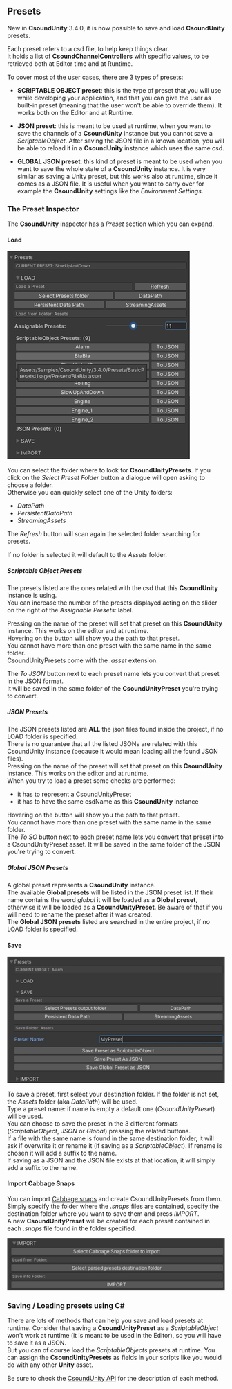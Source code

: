 ## Presets

New in **CsoundUnity** 3.4.0, it is now possible to save and load **CsoundUnity** presets.

Each preset refers to a csd file, to help keep things clear.  
It holds a list of **CsoundChannelControllers** with specific values, to be retrieved both at Editor time and at Runtime.  

To cover most of the user cases, there are 3 types of presets:

- **SCRIPTABLE OBJECT preset**: this is the type of preset that you will use while developing your application, and that you can give the user as built-in preset (meaning that the user won't be able to override them). 
It works both on the Editor and at Runtime.

- **JSON preset**: this is meant to be used at runtime, when you want to save the channels of a **CsoundUnity** instance but you cannot save a *ScriptableObject*. After saving the JSON file in a known location, you will be able to reload it in a **CsoundUnity** instance which uses the same csd.

- **GLOBAL JSON preset**: this kind of preset is meant to be used when you want to save the whole state of a **CsoundUnity** instance. It is very similar as saving a Unity preset, but this works also at runtime, since it comes as a JSON file. It is useful when you want to carry over for example the **CsoundUnity** settings like the *Environment Settings*.

### The Preset Inspector

The **CsoundUnity** inspector has a *Preset* section which you can expand.

<a name="load"></a>
#### Load

<img src="images/presets_load.jpg" alt="Presets Load"/>

You can select the folder where to look for **CsoundUnityPresets**.
If you click on the *Select Preset Folder* button a dialogue will open asking to choose a folder.  
Otherwise you can quickly select one of the Unity folders: 

- *DataPath*
- *PersistentDataPath*
- *StreamingAssets*

The *Refresh* button will scan again the selected folder searching for presets.

If no folder is selected it will default to the *Assets* folder.

##### Scriptable Object Presets

The presets listed are the ones related with the csd that this **CsoundUnity** instance is using.  
You can increase the number of the presets displayed acting on the slider on the right of the *Assignable Presets:* label.

Pressing on the name of the preset will set that preset on this **CsoundUnity** instance. This works on the editor and at runtime.  
Hovering on the button will show you the path to that preset.  
You cannot have more than one preset with the same name in the same folder.  
CsoundUnityPresets come with the *.asset* extension.

The *To JSON* button next to each preset name lets you convert that preset in the JSON format.  
It will be saved in the same folder of the **CsoundUnityPreset** you're trying to convert.

##### JSON Presets

The JSON presets listed are **ALL** the json files found inside the project, if no LOAD folder is specified.   
There is no guarantee that all the listed JSONs are related with this CsoundUnity instance (because it would mean loading all the found JSON files).  
Pressing on the name of the preset will set that preset on this **CsoundUnity** instance. This works on the editor and at runtime.  
When you try to load a preset some checks are performed: 

- it has to represent a CsoundUnityPreset
- it has to have the same csdName as this **CsoundUnity** instance

Hovering on the button will show you the path to that preset.  
You cannot have more than one preset with the same name in the same folder.  
The *To SO* button next to each preset name lets you convert that preset into a CsoundUnityPreset asset.
It will be saved in the same folder of the JSON you're trying to convert.

##### Global JSON Presets

A global preset represents a **CsoundUnity** instance.  
The available **Global presets** will be listed in the JSON preset list.
If their name contains the word *global* it will be loaded as a **Global preset**, otherwise it will be loaded as a **CsoundUnityPreset**. Be aware of that if you will need to rename the preset after it was created.  
The **Global JSON presets** listed are searched in the entire project, if no LOAD folder is specified.   

<a name="save"></a>
#### Save

<img src="images/presets_save.jpg" alt="Presets Save"/>

To save a preset, first select your destination folder. If the folder is not set, the *Assets* folder (aka *DataPath*) will be used.  
Type a preset name: if name is empty a default one (*CsoundUnityPreset*) will be used.  
You can choose to save the preset in the 3 different formats (*ScriptableObject*, *JSON* or *Global*) pressing the related buttons.  
If a file with the same name is found in the same destination folder, it will ask if overwrite it or rename it (if saving as a *ScriptableObject*). If rename is chosen it will add a suffix to the name.   
If saving as a JSON and the JSON file exists at that location, it will simply add a suffix to the name.

<a name="import"></a>
#### Import Cabbage Snaps

You can import [Cabbage snaps](https://cabbageaudio.com/docs/presets/) and create CsoundUnityPresets from them.
Simply specify the folder where the *.snaps* files are contained, specify the destination folder where you want to save them and press *IMPORT*.  
A new **CsoundUnityPreset** will be created for each preset contained in each *.snaps* file found in the folder specified. 

<img src="images/presets_import.jpg" alt="Presets Import"/>

### Saving / Loading presets using C#

There are lots of methods that can help you save and load presets at runtime.
Consider that saving a **CsoundUnityPreset** as a *ScriptableObject* won't work at runtime (it is meant to be used in the Editor), so you will have to save it as a JSON.  
But you can of course load the *ScriptableObjects* presets at runtime. You can assign the **CsoundUnityPresets** as fields in your scripts like you would do with any other **Unity** asset.  

Be sure to check the [CsoundUnity API](http://rorywalsh.github.io/CsoundUnity/html/index.html) for the description of each method.